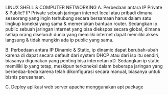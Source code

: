 LINUX SHELL & COMPUTER NETWORKING
A. Perbedaan antara IP Private & Public? IP Private sebuah jaringan internet local atau pribadi dimana seseorang yang ingin terhubung secara bersamaan harus dalam satu lingkup koneksi yang sama & memerlukan bantuan router. Sedangkan ip public sebuah jaringan internet yang bisa diekspos secara global, dimana setiap orang diseluruh dunia yang memiliki internet dapat memiliki akses langsung & tidak mungkin ada ip public yang sama.



B. Perbedaan antara IP Dinamic & Static, ip dinamic dapat berubah-ubah karena di dapat secara default dari system DHCP atau dari isp itu sendiri, biasanya digunakan yang penting bisa internetan xD. Sedangkan ip static memiliki ip yang tetap, meskipun terkoneksi dalam beberapa jaringan yang berbedaa-beda karena telah dikonfigurasi secara manual, biasanya untuk bisnis perusahaan.

C. Deploy aplikasi web server apache menggunakan apt package







